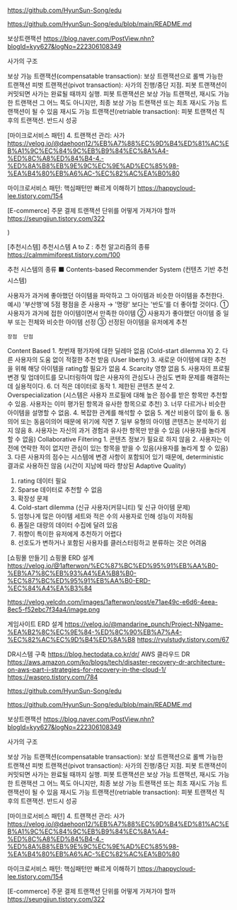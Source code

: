 https://github.com/HyunSun-Song/edu

https://github.com/HyunSun-Song/edu/blob/main/README.md

보상트랜잭션
https://blog.naver.com/PostView.nhn?blogId=kyy627&logNo=222306108349

사가의 구조

보상 가능 트랜잭션(compensatable transaction): 보상 트랜잭션으로 롤백 가능한 트랜잭션
피벗 트랜잭션(pivot transaction): 사가의 진행/중단 지점. 피봇 트랜잭션이 커밋되면 사가는 완료될 때까지 실행. 피봇 트랜잭션은 보상 가능 트랜잭션, 재시도 가능한 트랜잭션 그 어느 쪽도 아니지만, 최종 보상 가능 트랜잭션 또는 최초 재시도 가능 트랜잭션이 될 수 있음
재시도 가능 트랜잭션(retriable transaction): 피봇 트랜잭션 직후의 트랜잭션. 반드시 성공

[마이크로서비스 패턴] 4. 트랜잭션 관리: 사가
https://velog.io/@daehoon12/%EB%A7%88%EC%9D%B4%ED%81%AC%EB%A1%9C%EC%84%9C%EB%B9%84%EC%8A%A4-%ED%8C%A8%ED%84%B4-4.-%ED%8A%B8%EB%9E%9C%EC%9E%AD%EC%85%98-%EA%B4%80%EB%A6%AC-%EC%82%AC%EA%B0%80

마이크로서비스 패턴: 핵심패턴만 빠르게 이해하기
https://happycloud-lee.tistory.com/154

[E-commerce] 주문 결제 트랜잭션 단위를 어떻게 가져가야 할까
https://seungjjun.tistory.com/322

)

[추천시스템] 추천시스템 A to Z : 추천 알고리즘의 종류
https://calmmimiforest.tistory.com/100

추천 시스템의 종류
⬛ Contents-based Recommender System (컨텐츠 기반 추천시스템)

사용자가 과거에 좋아했던 아이템을 파악하고 그 아이템과 비슷한 아이템을 추천한다.
예시) '부산행'에 5점 평점을 준 사용자 → '명량' 보다는 '반도'를 더 좋아할 것이다.
 ① 사용자가 과거에 접한 아이템이면서 만족한 아이템
 ② 사용자가 좋아했던 아이템 중 일부 또는 전체와 비슷한 아이템 선정
 ③ 선정된 아이템을 유저에게 추천

	장점	단점
Content Based	1. 첫번재 평가자에 대한 딜레마 없음
(Cold-start dilemma X)
2. 다른 사용자의 도움 없이 적절한 추천 받음
(User liberty)
3. 새로운 아이템에 대한 추천을 위해 해당 아이템을 rating할 필요가 없음
4. Scarcity 영향 없음
5. 사용자의 프로필 변경 및 업데이트를 모니터링하여 많은 사용자의 관심도나 관심도 변화 문제를 해결하는 데 실용적이다.
6. 더 적은 데이터로 동작	1. 제한된 콘텐츠 분석
2. Overspecialization (시스템은 사용자 프로필에 대해 높은 점수를 받은 항목만 추천할 수 있음. 사용자는 이미 평가된 항목과 유사한 항목으로 추천)
3. 너무 다르거나 비슷한 아이템을 설명할 수 없음.
4. 복잡한 관계를 해석할 수 없음
5. 계산 비용이 많이 듦
6. 동의어 또는 동음이의어 때문에 위기에 직면
7. 일부 유형의 아이템 콘텐츠는 분석하기 쉽지 않음
8. 사용자는 자신의 과거 경험과 유사한 항목만 받을 수 있음 (사용자를 놀라게 할 수 없음)
Collaborative Filtering	1. 콘텐츠 정보가 필요로 하지 않음
2. 사용자는 이전에 연락한 적이 없지만 관심이 있는 항목을 받을 수 있음(사용자를 놀라게 할 수 있음)
3. 다른 사용자의 점수는 시스템에 변경 사항이 포함되어 있기 때문에, deterministic 결과로 사용하진 않음 (시간이 지남에 따라 향상된 Adaptive Quality)


1. rating 데이터 필요
2. Sparse 데이터로 추천할 수 없음
3. 확장성 문제
4. Cold-start dilemma
(신규 사용자(커뮤니티) 및 신규 아이템 문제)
5. 엄청나게 많은 아이템 세트와 적은 수의 사용자로 인해 성능이 저하됨
6. 품질은 대량의 데이터 수집에 달려 있음
7. 취향이 특이한 유저에게 추천하기 어렵다
8. 선호도가 변하거나 포함된 사용자를 클러스터링하고 분류하는 것은 어려움

[쇼핑몰 만들기] 쇼핑몰 ERD 설계
https://velog.io/@1afterwon/%EC%87%BC%ED%95%91%EB%AA%B0-%EB%A7%8C%EB%93%A4%EA%B8%B0-%EC%87%BC%ED%95%91%EB%AA%B0-ERD-%EC%84%A4%EA%B3%84

https://velog.velcdn.com/images/1afterwon/post/e71ae49c-e6d6-4eea-8ec5-f52ebc7f34a4/image.png

게임사이트 ERD 설계
https://velog.io/@mandarine_punch/Project-NNgame-%EA%B2%8C%EC%9E%84-%ED%8C%90%EB%A7%A4-%EC%82%AC%EC%9D%B4%ED%8A%B8
https://ryulstudy.tistory.com/67

DR시스템 구축
https://blog.hectodata.co.kr/dr/
AWS 클라우드 DR
https://aws.amazon.com/ko/blogs/tech/disaster-recovery-dr-architecture-on-aws-part-i-strategies-for-recovery-in-the-cloud-1/
https://waspro.tistory.com/784


https://github.com/HyunSun-Song/edu

https://github.com/HyunSun-Song/edu/blob/main/README.md

보상트랜잭션
https://blog.naver.com/PostView.nhn?blogId=kyy627&logNo=222306108349

사가의 구조

보상 가능 트랜잭션(compensatable transaction): 보상 트랜잭션으로 롤백 가능한 트랜잭션
피벗 트랜잭션(pivot transaction): 사가의 진행/중단 지점. 피봇 트랜잭션이 커밋되면 사가는 완료될 때까지 실행. 피봇 트랜잭션은 보상 가능 트랜잭션, 재시도 가능한 트랜잭션 그 어느 쪽도 아니지만, 최종 보상 가능 트랜잭션 또는 최초 재시도 가능 트랜잭션이 될 수 있음
재시도 가능 트랜잭션(retriable transaction): 피봇 트랜잭션 직후의 트랜잭션. 반드시 성공

[마이크로서비스 패턴] 4. 트랜잭션 관리: 사가
https://velog.io/@daehoon12/%EB%A7%88%EC%9D%B4%ED%81%AC%EB%A1%9C%EC%84%9C%EB%B9%84%EC%8A%A4-%ED%8C%A8%ED%84%B4-4.-%ED%8A%B8%EB%9E%9C%EC%9E%AD%EC%85%98-%EA%B4%80%EB%A6%AC-%EC%82%AC%EA%B0%80

마이크로서비스 패턴: 핵심패턴만 빠르게 이해하기
https://happycloud-lee.tistory.com/154

[E-commerce] 주문 결제 트랜잭션 단위를 어떻게 가져가야 할까
https://seungjjun.tistory.com/322
